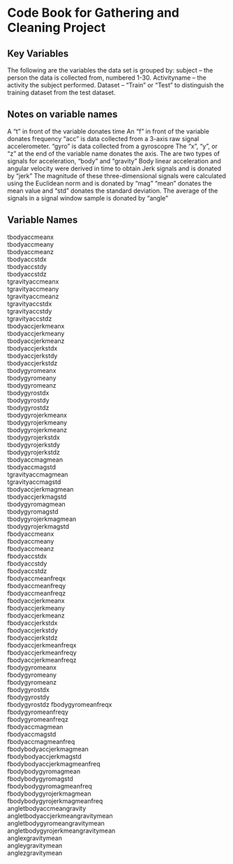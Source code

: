 # Code Book for Gathering and Cleaning Project

## Key Variables
The following are the variables the data set is grouped by:
subject – the person the data is collected from, numbered 1-30.
Activityname – the activity the subject performed.
Dataset – “Train” or “Test” to distinguish the training dataset from the test dataset.

## Notes on variable names
A “t” in front of the variable donates time
An “f” in front of the variable donates frequency
“acc” is data collected from a 3-axis raw signal accelerometer. 
“gyro” is data collected from a gyroscopre
The “x”, “y”, or “z” at the end of the variable name donates the axis.
The are two types of signals for acceleration, “body” and “gravity”
Body linear acceleration and angular velocity were derived in time to obtain Jerk signals and is donated by “jerk”
The magnitude of these three-dimensional signals were calculated using the Euclidean norm and is donated by “mag”
“mean” donates the mean value and “std” donates the standard deviation.
The average of the signals in a signal window sample is donated by “angle”

## Variable Names
tbodyaccmeanx  
tbodyaccmeany  
tbodyaccmeanz  
tbodyaccstdx  
tbodyaccstdy  
tbodyaccstdz  
tgravityaccmeanx  
tgravityaccmeany  
tgravityaccmeanz  
tgravityaccstdx  
tgravityaccstdy  
tgravityaccstdz  
tbodyaccjerkmeanx  
tbodyaccjerkmeany  
tbodyaccjerkmeanz  
tbodyaccjerkstdx  
tbodyaccjerkstdy  
tbodyaccjerkstdz  
tbodygyromeanx  
tbodygyromeany  
tbodygyromeanz  
tbodygyrostdx  
tbodygyrostdy  
tbodygyrostdz  
tbodygyrojerkmeanx  
tbodygyrojerkmeany  
tbodygyrojerkmeanz  
tbodygyrojerkstdx  
tbodygyrojerkstdy  
tbodygyrojerkstdz  
tbodyaccmagmean  
tbodyaccmagstd  
tgravityaccmagmean  
tgravityaccmagstd  
tbodyaccjerkmagmean  
tbodyaccjerkmagstd  
tbodygyromagmean  
tbodygyromagstd  
tbodygyrojerkmagmean  
tbodygyrojerkmagstd  
fbodyaccmeanx  
fbodyaccmeany  
fbodyaccmeanz  
fbodyaccstdx  
fbodyaccstdy  
fbodyaccstdz  
fbodyaccmeanfreqx  
fbodyaccmeanfreqy  
fbodyaccmeanfreqz  
fbodyaccjerkmeanx  
fbodyaccjerkmeany  
fbodyaccjerkmeanz  
fbodyaccjerkstdx  
fbodyaccjerkstdy  
fbodyaccjerkstdz  
fbodyaccjerkmeanfreqx  
fbodyaccjerkmeanfreqy  
fbodyaccjerkmeanfreqz  
fbodygyromeanx  
fbodygyromeany  
fbodygyromeanz  
fbodygyrostdx  
fbodygyrostdy  
fbodygyrostdz 
fbodygyromeanfreqx  
fbodygyromeanfreqy  
fbodygyromeanfreqz  
fbodyaccmagmean  
fbodyaccmagstd  
fbodyaccmagmeanfreq  
fbodybodyaccjerkmagmean  
fbodybodyaccjerkmagstd  
fbodybodyaccjerkmagmeanfreq  
fbodybodygyromagmean  
fbodybodygyromagstd  
fbodybodygyromagmeanfreq  
fbodybodygyrojerkmagmean   
fbodybodygyrojerkmagmeanfreq  
angletbodyaccmeangravity  
angletbodyaccjerkmeangravitymean  
angletbodygyromeangravitymean  
angletbodygyrojerkmeangravitymean  
anglexgravitymean  
angleygravitymean  
anglezgravitymean  
